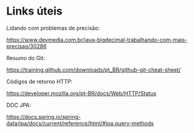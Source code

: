 # Links úteis

Lidando com problemas de precisão:

https://www.devmedia.com.br/java-bigdecimal-trabalhando-com-mais-precisao/30286

Resumo do Git:

https://training.github.com/downloads/pt_BR/github-git-cheat-sheet/

Códigos de retorno HTTP:

https://developer.mozilla.org/pt-BR/docs/Web/HTTP/Status

DOC JPA:

https://docs.spring.io/spring-data/jpa/docs/current/reference/html/#jpa.query-methods